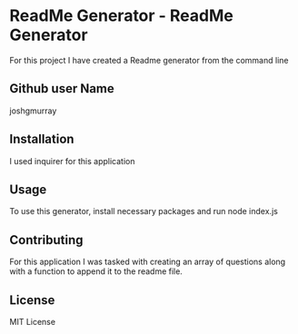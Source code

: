 # ReadMe Generator - ReadMe Generator
For this project I have created a Readme generator from the command line
## Github user Name
 joshgmurray
## Installation
I used inquirer for this application
## Usage
To use this generator, install necessary packages and run node index.js
## Contributing
For this application I was tasked with creating an array of questions along with a function to append it to the readme file.
## License
MIT License
